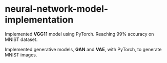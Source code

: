 # neural-network-model-implementation

Implemented **VGG11** model using PyTorch. Reaching 99% accuracy on MNIST dataset.


Implemented generative models, **GAN** and **VAE**, with PyTorch, to generate MNIST images.
